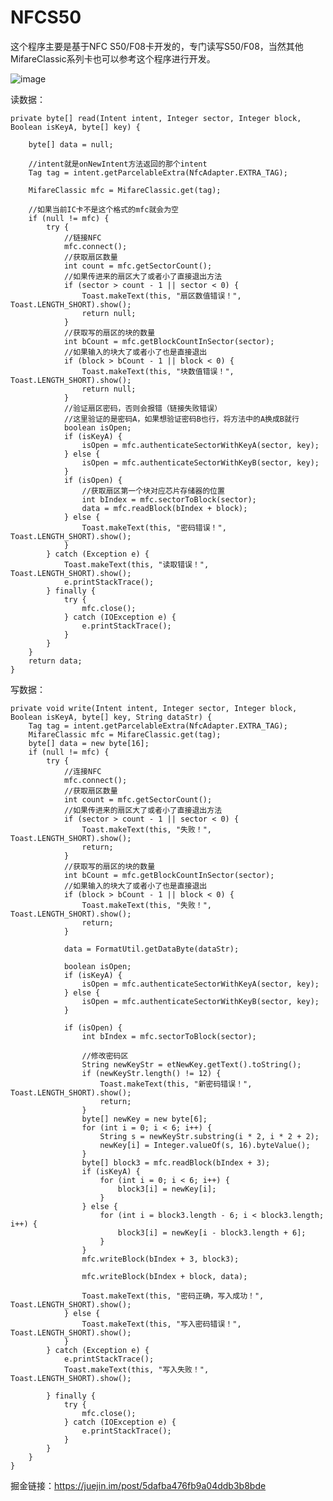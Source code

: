 # NFCS50

这个程序主要是基于NFC S50/F08卡开发的，专门读写S50/F08，当然其他MifareClassic系列卡也可以参考这个程序进行开发。

![image](https://user-gold-cdn.xitu.io/2019/10/23/16df674ad2a0c9ac?imageView2/0/w/1280/h/960/ignore-error/1)

读数据：

    private byte[] read(Intent intent, Integer sector, Integer block, Boolean isKeyA, byte[] key) {

        byte[] data = null;

        //intent就是onNewIntent方法返回的那个intent
        Tag tag = intent.getParcelableExtra(NfcAdapter.EXTRA_TAG);

        MifareClassic mfc = MifareClassic.get(tag);

        //如果当前IC卡不是这个格式的mfc就会为空
        if (null != mfc) {
            try {
                //链接NFC
                mfc.connect();
                //获取扇区数量
                int count = mfc.getSectorCount();
                //如果传进来的扇区大了或者小了直接退出方法
                if (sector > count - 1 || sector < 0) {
                    Toast.makeText(this, "扇区数值错误！", Toast.LENGTH_SHORT).show();
                    return null;
                }
                //获取写的扇区的块的数量
                int bCount = mfc.getBlockCountInSector(sector);
                //如果输入的块大了或者小了也是直接退出
                if (block > bCount - 1 || block < 0) {
                    Toast.makeText(this, "块数值错误！", Toast.LENGTH_SHORT).show();
                    return null;
                }
                //验证扇区密码，否则会报错（链接失败错误）
                //这里验证的是密码A，如果想验证密码B也行，将方法中的A换成B就行
                boolean isOpen;
                if (isKeyA) {
                    isOpen = mfc.authenticateSectorWithKeyA(sector, key);
                } else {
                    isOpen = mfc.authenticateSectorWithKeyB(sector, key);
                }
                if (isOpen) {
                    //获取扇区第一个块对应芯片存储器的位置
                    int bIndex = mfc.sectorToBlock(sector);
                    data = mfc.readBlock(bIndex + block);
                } else {
                    Toast.makeText(this, "密码错误！", Toast.LENGTH_SHORT).show();
                }
            } catch (Exception e) {
                Toast.makeText(this, "读取错误！", Toast.LENGTH_SHORT).show();
                e.printStackTrace();
            } finally {
                try {
                    mfc.close();
                } catch (IOException e) {
                    e.printStackTrace();
                }
            }
        }
        return data;
    }

写数据：

    private void write(Intent intent, Integer sector, Integer block, Boolean isKeyA, byte[] key, String dataStr) {
        Tag tag = intent.getParcelableExtra(NfcAdapter.EXTRA_TAG);
        MifareClassic mfc = MifareClassic.get(tag);
        byte[] data = new byte[16];
        if (null != mfc) {
            try {
                //连接NFC
                mfc.connect();
                //获取扇区数量
                int count = mfc.getSectorCount();
                //如果传进来的扇区大了或者小了直接退出方法
                if (sector > count - 1 || sector < 0) {
                    Toast.makeText(this, "失败！", Toast.LENGTH_SHORT).show();
                    return;
                }
                //获取写的扇区的块的数量
                int bCount = mfc.getBlockCountInSector(sector);
                //如果输入的块大了或者小了也是直接退出
                if (block > bCount - 1 || block < 0) {
                    Toast.makeText(this, "失败！", Toast.LENGTH_SHORT).show();
                    return;
                }

                data = FormatUtil.getDataByte(dataStr);

                boolean isOpen;
                if (isKeyA) {
                    isOpen = mfc.authenticateSectorWithKeyA(sector, key);
                } else {
                    isOpen = mfc.authenticateSectorWithKeyB(sector, key);
                }

                if (isOpen) {
                    int bIndex = mfc.sectorToBlock(sector);

                    //修改密码区
                    String newKeyStr = etNewKey.getText().toString();
                    if (newKeyStr.length() != 12) {
                        Toast.makeText(this, "新密码错误！", Toast.LENGTH_SHORT).show();
                        return;
                    }
                    byte[] newKey = new byte[6];
                    for (int i = 0; i < 6; i++) {
                        String s = newKeyStr.substring(i * 2, i * 2 + 2);
                        newKey[i] = Integer.valueOf(s, 16).byteValue();
                    }
                    byte[] block3 = mfc.readBlock(bIndex + 3);
                    if (isKeyA) {
                        for (int i = 0; i < 6; i++) {
                            block3[i] = newKey[i];
                        }
                    } else {
                        for (int i = block3.length - 6; i < block3.length; i++) {
                            block3[i] = newKey[i - block3.length + 6];
                        }
                    }
                    mfc.writeBlock(bIndex + 3, block3);

                    mfc.writeBlock(bIndex + block, data);

                    Toast.makeText(this, "密码正确，写入成功！", Toast.LENGTH_SHORT).show();
                } else {
                    Toast.makeText(this, "写入密码错误！", Toast.LENGTH_SHORT).show();
                }
            } catch (Exception e) {
                e.printStackTrace();
                Toast.makeText(this, "写入失败！", Toast.LENGTH_SHORT).show();

            } finally {
                try {
                    mfc.close();
                } catch (IOException e) {
                    e.printStackTrace();
                }
            }
        }
    }

掘金链接：https://juejin.im/post/5dafba476fb9a04ddb3b8bde
